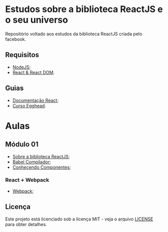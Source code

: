 # Estudos sobre a biblioteca ReactJS e o seu universo

Repositório voltado aos estudos da biblioteca ReactJS criada pelo facebook.

## Requisitos

* [NodeJS](https://nodejs.org/en);
* [React & React DOM](https://reactjs.org/docs/add-react-to-an-existing-app.html#installing-react).

## Guias

* [Documentação React](https://reactjs.org/docs);
* [Curso Egghead](https://egghead.io/courses/the-beginner-s-guide-to-reactjs).

# Aulas

## Módulo 01

* [Sobre a biblioteca ReactJS](lessons/m01/sobre-biblioteca-reactjs.md);
* [Babel Compilador](lessons/m01/babel-compilador.md);
* [Conheçendo Componentes](lessons/m01/conhecendo-componentes.md);

### React + Webpack

* [Webpack](lessons/m01-react-webpack/webpack.md);

## Licença

Este projeto está licenciado sob a licença MIT - veja o arquivo [LICENSE](LICENSE) para obter detalhes.